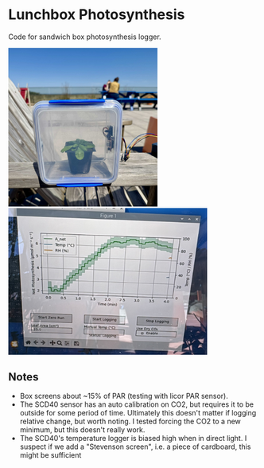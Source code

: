 # Lunchbox Photosynthesis

Code for sandwich box photosynthesis logger.


<p float="left">
  <img src="img/IMG_6177.jpg" width="300" />
  <img src="img/plot.JPG" width="400" />
</p>

## Notes

- Box screens about ~15% of PAR (testing with licor PAR sensor).
- The SCD40 sensor has an auto calibration on CO2, but requires it to be outside for some period of time. Ultimately this doesn't matter if logging relative change, but worth noting. I tested forcing the CO2 to a new minimum, but this doesn't really work.
- The SCD40's temperature logger is biased high when in direct light. I suspect if we add a "Stevenson screen", i.e. a piece of cardboard, this might be sufficient
